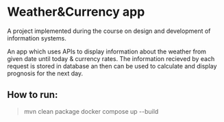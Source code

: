 # Weather&Currency app

A project implemented during the course on design and development of information systems.

An app which uses APIs to display information about the weather from given date until today & currency rates. The information recieved by each request is stored in database an then can be used to calculate and display prognosis for the next day. 

## How to run:

> mvn clean package docker compose up --build
